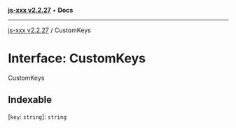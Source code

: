 [**js-xxx v2.2.27**](../README.md) • **Docs**

***

[js-xxx v2.2.27](../README.md) / CustomKeys

# Interface: CustomKeys

CustomKeys

## Indexable

 \[`key`: `string`\]: `string`
